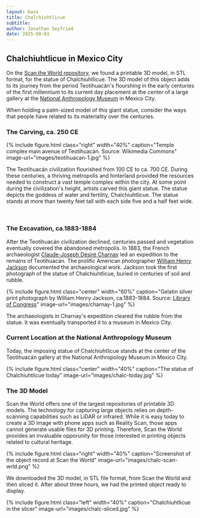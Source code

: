 ```yaml
---
layout: base
title: Chalchiuhtlicue
subtitle:
author: Jonathan Seyfried
date: 2025-08-03
---
```


## Chalchiuhtlicue in Mexico City

On the [Scan the World repository](https://www.myminifactory.com/object/3d-print-monumental-statue-of-chalchiuhtlicue-56241), we found a printable 3D model, in STL format, for the statue of Chalchiuhtlicue. The 3D model of this object adds to its journey from the period Teotihuacán's flourshing in the early centuries of the first millennium to its current day placement at the center of a large gallery at the [National Anthropology Museum](https://mna.inah.gob.mx/colecciones_detalle.php?id=1412) in Mexico City.

When holding a palm-sized model of this giant statue, consider the ways that people have related to its materiality over the centuries. 

### The Carving, ca. 250 CE

{% include figure.html
  class="right"
  width="40%"
  caption="Temple complex main avenue of Teotihuacán. Source: Wikimedia Commons"
  image-url="images/teotihuacan-1.jpg"
%}

The Teotihuacán civilization flourished from 100 CE to ca. 700 CE. During these centuries, a thriving metropolis and hinterland provided the resources needed to construct a vast temple complex within the city. At some point during the civilization's height, artists carved this giant statue. The statue depicts the goddess of water and fertility, Chalchiuhtlicue. The statue stands at more than twenty feet tall with each side five and a half feet wide. 

<br style="clear: both">

### The Excavation, ca.1883-1884

After the Teotihuacán civilization declined, centuries passed and vegetation eventually covered the abandoned metropolis. In 1883, the French archaeologist [Claude-Joseph Désiré Charnay](https://en.wikipedia.org/wiki/D%C3%A9sir%C3%A9_Charnay) led an expedition to the remains of Teotihuacán. The prolific American photographer [William Henry Jackson](https://en.wikipedia.org/wiki/William_Henry_Jackson) documented the archaeological work. Jackson took the first photograph of the statue of Chalchiuhtlicue, buried in centuries of soil and rubble.

{% include figure.html
  class="center"
  width="60%"
  caption="Gelatin silver print photograph by William Henry Jackson, ca.1883-1884. Source: [Library of Congress](https://www.loc.gov/item/2014647500/)"
  image-url="images/charnay-1.jpg"
%}

The archaeologists in Charnay's expedition cleared the rubble from the statue. It was eventually transported it to a museum in Mexico City.

### Current Location at the National Anthropology Museum

Today, the imposing statue of Chalchiuhtlicue stands at the center of the Teotihuacán gallery at the National Anthropology Museum in Mexico City. 

{% include figure.html
  class="center"
  width="40%"
  caption="The statue of Chalchiuhtlicue today"
  image-url="images/chalc-today.jpg"
%}

### The 3D Model

Scan the World offers one of the largest repositories of printable 3D models. The technology for capturing large objects relies on depth-scanning capabilities such as LiDAR or infrared. While it is easy today to create a 3D image with phone apps such as Reality Scan, those apps cannot generate usable files for 3D printing. Therefore, Scan the World provides an invaluable opporunity for those interested in printing objects related to cultural heritage. 

{% include figure.html
  class="right"
  width="40%"
  caption="Screenshot of the object record at Scan the World"
  image-url="images/chalc-scan-wrld.png"
%}

We downloaded the 3D model, in STL file format, from Scan the World and then sliced it. After about three hours, we had the printed object ready to display.

{% include figure.html
  class="left"
  width="40%"
  caption="Chalchiuhtlicue in the slicer"
  image-url="images/chalc-sliced.jpg"
%}

